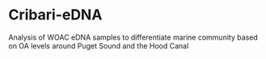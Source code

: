# Cribari-eDNA
Analysis of WOAC eDNA samples to differentiate marine community based on OA levels around Puget Sound and the Hood Canal
